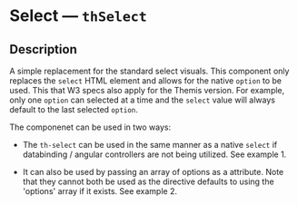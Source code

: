 # Select — `thSelect`

## Description

A simple replacement for the standard select visuals. This component only replaces the `select` HTML element and allows for the native `option` to be used. This that W3 specs also apply for the Themis version. For example, only one `option` can selected at a time and the `select` value will always default to the last selected `option`.

The componenet can be used in two ways:

- The `th-select` can be used in the same manner as a native `select` if databinding / angular controllers are not being utilized. See example 1.

- It can also be used by passing an array of options as a attribute. Note that they cannot both be used as the directive defaults to using the 'options' array if it exists. See example 2.


